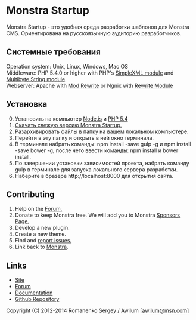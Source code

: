 # Monstra Startup
Monstra Startup - это удобная среда разработки шаблонов для Monstra CMS. Ориентирована на русскоязычную аудиторию разработчиков.

## Системные требования
Operation system: Unix, Linux, Windows, Mac OS   
Middleware: PHP 5.4.0 or higher with PHP's [SimpleXML module](http://php.net/simplexml) and [Multibyte String module](http://php.net/mbstring)   
Webserver: Apache with [Mod Rewrite](http://httpd.apache.org/docs/current/mod/mod_rewrite.html) or Ngnix with [Rewrite Module](http://wiki.nginx.org/HttpRewriteModule)   

## Установка
0. Установить на компьютер [Node.js](https://nodejs.org/download/) и [PHP 5.4](http://php.net/downloads.php)
1. [Скачать свежую версию Monstra Startup.](https://github.com/steelcat/monstra-startup/tree/develop)
2. Разархивировать файлы в папку на вашем локальном компьютере.
3. Перейти в эту папку и открыть в ней окно терминала.
4. В терминале набрать команды: npm install -save gulp -g и npm install -save bower -g, после чего ввести команды: npm install и bower install.
5. По завершении установки зависимостей проекта, набрать команду gulp в терминале для запуска локального сервера разработки.
6. Наберите в бразере http://localhost:8000 для открытия сайта.

## Contributing
1. Help on the [Forum.](http://forum.monstra.org)
2. Donate to keep Monstra free. We will add you to Monstra [Sponsors Page.](http://monstra.org/contribute/sponsors)
3. Develop a new plugin.
4. Create a new theme.
5. Find and [report issues.](https://github.com/Awilum/monstra-cms/issues)
6. Link back to [Monstra](http://monstra.org).

## Links
- [Site](http://monstra.org)
- [Forum](http://forum.monstra.org)
- [Documentation](http://monstra.org/documentation)
- [Github Repository](https://github.com/Awilum/monstra-cms)

Copyright (C) 2012-2014 Romanenko Sergey / Awilum [awilum@msn.com]
